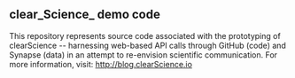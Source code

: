 ## clear_Science_ demo code
This repository represents source code associated with the prototyping of clearScience -- harnessing web-based API calls through GitHub (code) and Synapse (data) in an attempt to re-envision scientific communication. For more information, visit: http://blog.clearScience.io
